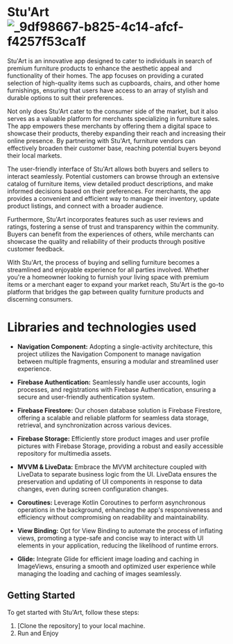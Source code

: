 # Stu'Art ![_9df98667-b825-4c14-afcf-f4257f53ca1f](https://github.com/LAshref/StuArt/assets/125886214/882b12ff-4634-498e-ab3b-88fea8954a92)


Stu'Art is an innovative app designed to cater to individuals in search of premium furniture products to enhance the aesthetic appeal and functionality of their homes. The app focuses on providing a curated selection of high-quality items such as cupboards, chairs, and other home furnishings, ensuring that users have access to an array of stylish and durable options to suit their preferences.

Not only does Stu'Art cater to the consumer side of the market, but it also serves as a valuable platform for merchants specializing in furniture sales. The app empowers these merchants by offering them a digital space to showcase their products, thereby expanding their reach and increasing their online presence. By partnering with Stu'Art, furniture vendors can effectively broaden their customer base, reaching potential buyers beyond their local markets.

The user-friendly interface of Stu'Art allows both buyers and sellers to interact seamlessly. Potential customers can browse through an extensive catalog of furniture items, view detailed product descriptions, and make informed decisions based on their preferences. For merchants, the app provides a convenient and efficient way to manage their inventory, update product listings, and connect with a broader audience.

Furthermore, Stu'Art incorporates features such as user reviews and ratings, fostering a sense of trust and transparency within the community. Buyers can benefit from the experiences of others, while merchants can showcase the quality and reliability of their products through positive customer feedback.

With Stu'Art, the process of buying and selling furniture becomes a streamlined and enjoyable experience for all parties involved. Whether you're a homeowner looking to furnish your living space with premium items or a merchant eager to expand your market reach, Stu'Art is the go-to platform that bridges the gap between quality furniture products and discerning consumers.

# Libraries and technologies used

- **Navigation Component:** Adopting a single-activity architecture, this project utilizes the Navigation Component to manage navigation between multiple fragments, ensuring a modular and streamlined user experience.

- **Firebase Authentication:** Seamlessly handle user accounts, login processes, and registrations with Firebase Authentication, ensuring a secure and user-friendly authentication system.

- **Firebase Firestore:** Our chosen database solution is Firebase Firestore, offering a scalable and reliable platform for seamless data storage, retrieval, and synchronization across various devices.

- **Firebase Storage:** Efficiently store product images and user profile pictures with Firebase Storage, providing a robust and easily accessible repository for multimedia assets.

- **MVVM & LiveData:** Embrace the MVVM architecture coupled with LiveData to separate business logic from the UI. LiveData ensures the preservation and updating of UI components in response to data changes, even during screen configuration changes.

- **Coroutines:** Leverage Kotlin Coroutines to perform asynchronous operations in the background, enhancing the app's responsiveness and efficiency without compromising on readability and maintainability.

- **View Binding:** Opt for View Binding to automate the process of inflating views, promoting a type-safe and concise way to interact with UI elements in your application, reducing the likelihood of runtime errors.

- **Glide:** Integrate Glide for efficient image loading and caching in ImageViews, ensuring a smooth and optimized user experience while managing the loading and caching of images seamlessly.

## Getting Started

To get started with Stu'Art, follow these steps:

1. [Clone the repository] to your local machine.
2. Run and Enjoy
